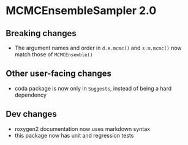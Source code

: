 # MCMCEnsembleSampler 2.0

## Breaking changes

* The argument names and order in `d.e.mcmc()` and `s.m.mcmc()` now match those
of `MCMCEnsemble()`

## Other user-facing changes

* coda package is now only in `Suggests`, instead of being a hard dependency

## Dev changes

* roxygen2 documentation now uses markdown syntax
* this package now has unit and regression tests
